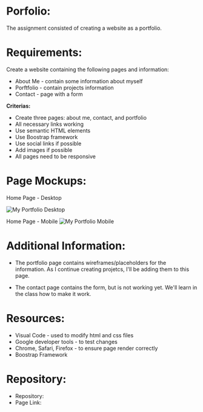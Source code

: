 # Porfolio:

The assignment consisted of creating a website as a portfolio.

# Requirements:

Create a website containing the following pages and information:

* About Me - contain some information about myself
* Porftfolio - contain projects information
* Contact - page with a form

**Criterias:**

* Create three pages: about me, contact, and portfolio
* All necessary links working
* Use semantic HTML elements
* Use Boostrap framework
* Use social links if possible
* Add images if possible
* All pages need to be responsive

# Page Mockups:

Home Page - Desktop

![My Portfolio Desktop ](Janliz_Suarez_Home_Page_Desktop.png)

Home Page - Mobile
![My Portfolio Mobile](Janliz_Suarez_Home_Page_Mobile.png)


# Additional Information:

* The portfolio page contains wireframes/placeholders for the information. As I continue creating projetcs, I'll be adding them to this page.

* The contact page contains the form, but is not working yet. We'll learn in the class how to make it work.

# Resources:

* Visual Code - used to modify html and css files
* Google developer tools - to test changes
* Chrome, Safari, Firefox - to ensure page render correctly
* Boostrap Framework

# Repository:

* Repository: 
* Page Link: 




